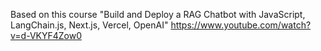 Based on this course "Build and Deploy a RAG Chatbot with JavaScript, LangChain.js, Next.js, Vercel, OpenAI" https://www.youtube.com/watch?v=d-VKYF4Zow0
